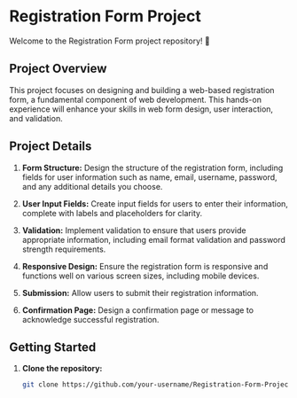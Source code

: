 # Registration Form Project

Welcome to the Registration Form project repository! 🚀

## Project Overview

This project focuses on designing and building a web-based registration form, a fundamental component of web development. This hands-on experience will enhance your skills in web form design, user interaction, and validation.

## Project Details

1. **Form Structure:** Design the structure of the registration form, including fields for user information such as name, email, username, password, and any additional details you choose.

2. **User Input Fields:** Create input fields for users to enter their information, complete with labels and placeholders for clarity.

3. **Validation:** Implement validation to ensure that users provide appropriate information, including email format validation and password strength requirements.

4. **Responsive Design:** Ensure the registration form is responsive and functions well on various screen sizes, including mobile devices.

5. **Submission:** Allow users to submit their registration information.

6. **Confirmation Page:** Design a confirmation page or message to acknowledge successful registration.

## Getting Started

1. **Clone the repository:**
   ```bash
   git clone https://github.com/your-username/Registration-Form-Project.git

